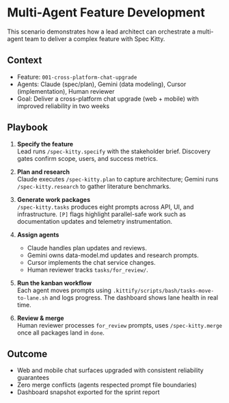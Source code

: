 # Multi-Agent Feature Development

This scenario demonstrates how a lead architect can orchestrate a multi-agent team to deliver a complex feature with Spec Kitty.

## Context
- Feature: `001-cross-platform-chat-upgrade`
- Agents: Claude (spec/plan), Gemini (data modeling), Cursor (implementation), Human reviewer
- Goal: Deliver a cross-platform chat upgrade (web + mobile) with improved reliability in two weeks

## Playbook
1. **Specify the feature**  
   Lead runs `/spec-kitty.specify` with the stakeholder brief. Discovery gates confirm scope, users, and success metrics.

2. **Plan and research**  
   Claude executes `/spec-kitty.plan` to capture architecture; Gemini runs `/spec-kitty.research` to gather literature benchmarks.

3. **Generate work packages**  
   `/spec-kitty.tasks` produces eight prompts across API, UI, and infrastructure. `[P]` flags highlight parallel-safe work such as documentation updates and telemetry instrumentation.

4. **Assign agents**  
   - Claude handles plan updates and reviews.  
   - Gemini owns data-model.md updates and research prompts.  
   - Cursor implements the chat service changes.  
   - Human reviewer tracks `tasks/for_review/`.

5. **Run the kanban workflow**  
   Each agent moves prompts using `.kittify/scripts/bash/tasks-move-to-lane.sh` and logs progress. The dashboard shows lane health in real time.

6. **Review & merge**  
   Human reviewer processes `for_review` prompts, uses `/spec-kitty.merge` once all packages land in `done`.

## Outcome
- Web and mobile chat surfaces upgraded with consistent reliability guarantees
- Zero merge conflicts (agents respected prompt file boundaries)
- Dashboard snapshot exported for the sprint report
